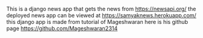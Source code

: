 This is a django news app that gets the news from https://newsapi.org/
the deployed news app can be viewed at https://samyaknews.herokuapp.com/
this django app is made from tutorial of Mageshwaran 
here is his github page https://github.com/Mageshwaran2314
